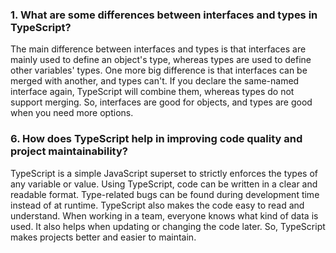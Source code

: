 ### 1. What are some differences between interfaces and types in TypeScript?
The main difference between interfaces and types is that interfaces are mainly used to define an object's type, whereas types are used to define other variables' types. One more big difference is that interfaces can be merged with another, and types can't. If you declare the same-named interface again, TypeScript will combine them, whereas types do not support merging. So, interfaces are good for objects, and types are good when you need more options.


### 6. How does TypeScript help in improving code quality and project maintainability?
TypeScript is a simple JavaScript superset to strictly enforces the types of any variable or value. Using TypeScript, code can be written in a clear and readable format. Type-related bugs can be found during development time instead of at runtime. TypeScript also makes the code easy to read and understand. When working in a team, everyone knows what kind of data is used. It also helps when updating or changing the code later. So, TypeScript makes projects better and easier to maintain.

